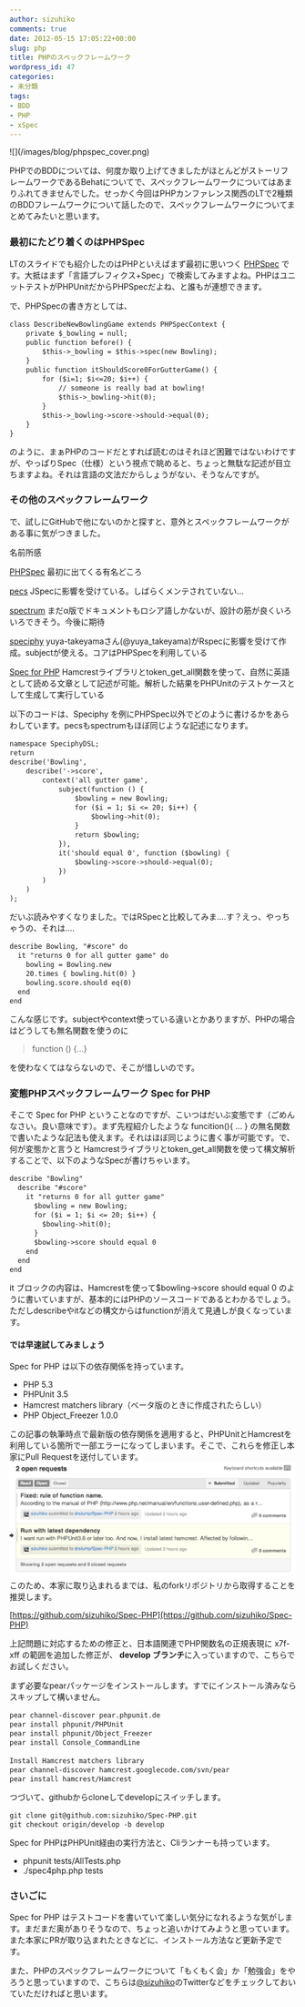 ```yaml
---
author: sizuhiko
comments: true
date: 2012-05-15 17:05:22+00:00
slug: php
title: PHPのスペックフレームワーク
wordpress_id: 47
categories:
- 未分類
tags:
- BDD
- PHP
- xSpec
---
```


<!-- more -->![](/images/blog/phpspec_cover.png) 
  

PHPでのBDDについては、何度か取り上げてきましたがほとんどがストーリフレームワークであるBehatについてで、スペックフレームワークについてはあまりふれてきませんでした。せっかく今回はPHPカンファレンス関西のLTで2種類のBDDフレームワークについて話したので、スペックフレームワークについてまとめてみたいと思います。  

  



### 最初にたどり着くのはPHPSpec


  

LTのスライドでも紹介したのはPHPといえばまず最初に思いつく [PHPSpec](http://www.phpspec.net/) です。大抵はまず「言語プレフィクス+Spec」で検索してみますよね。PHPはユニットテストがPHPUnitだからPHPSpecだよね、と誰もが連想できます。  

で、PHPSpecの書き方としては、

    
    
    class DescribeNewBowlingGame extends PHPSpecContext {  
        private $_bowling = null;  
        public function before() {  
            $this->_bowling = $this->spec(new Bowling);  
        }  
        public function itShouldScore0ForGutterGame() {  
            for ($i=1; $i<=20; $i++) {  
                // someone is really bad at bowling!  
                $this->_bowling->hit(0);  
            }  
            $this->_bowling->score->should->equal(0);  
        }  
    }  
    


のように、まぁPHPのコードだとすれば読むのはそれほど困難ではないわけですが、やっぱりSpec（仕様）という視点で眺めると、ちょっと無駄な記述が目立ちますよね。それは言語の文法だからしょうがない、そうなんですが。  

  



### その他のスペックフレームワーク


  

で、試しにGitHubで他にないのかと探すと、意外とスペックフレームワークがある事に気がつきました。  






名前所感


[PHPSpec](http://www.phpspec.net/)
最初に出てくる有名どころ



[pecs](https://github.com/noonat/pecs)
JSpecに影響を受けている。しばらくメンテされていない...



[spectrum](https://github.com/mkharitonov/spectrum)
まだα版でドキュメントもロシア語しかないが、設計の筋が良くいろいろできそう。今後に期待



[speciphy](https://github.com/speciphy/speciphy)
yuya-takeyamaさん(@yuya_takeyama)がRspecに影響を受けて作成。subjectが使える。コアはPHPSpecを利用している



[Spec for PHP](https://github.com/drslump/Spec-PHP)
Hamcrestライブラリとtoken_get_all関数を使って、自然に英語として読める文章として記述が可能。解析した結果をPHPUnitのテストケースとして生成して実行している


  

以下のコードは、Speciphy を例にPHPSpec以外でどのように書けるかをあらわしています。pecsもspectrumもほぼ同じような記述になります。

    
    
    namespace SpeciphyDSL;
    return
    describe('Bowling',
        describe('->score',
            context('all gutter game',
                subject(function () {
                    $bowling = new Bowling;
                    for ($i = 1; $i <= 20; $i++) {
                        $bowling->hit(0);
                    }
                    return $bowling;
                }),
                it('should equal 0', function ($bowling) {
                    $bowling->score->should->equal(0);
                })
            )
        )
    );
    



  

だいぶ読みやすくなりました。ではRSpecと比較してみま....す？えっ、やっちゃうの、それは....

    
    
    describe Bowling, "#score" do
      it "returns 0 for all gutter game" do
        bowling = Bowling.new
        20.times { bowling.hit(0) }
        bowling.score.should eq(0)
      end
    end
    


こんな感じです。subjectやcontext使っている違いとかありますが、PHPの場合はどうしても無名関数を使うのに 

> function () {...}

を使わなくてはならないので、そこが惜しいのです。  

  



### 変態PHPスペックフレームワーク Spec for PHP


  

そこで Spec for PHP ということなのですが、こいつはだいぶ変態です（ごめんなさい。良い意味です）。まず先程紹介したような funcition(){ ... } の無名関数で書いたような記法も使えます。それはほぼ同じように書く事が可能です。で、何が変態かと言うと Hamcrestライブラリとtoken_get_all関数を使って構文解析することで、以下のようなSpecが書けちゃいます。

    
    
    describe "Bowling"
      describe "#score"
        it "returns 0 for all gutter game"
          $bowling = new Bowling;
          for ($i = 1; $i <= 20; $i++) {
            $bowling->hit(0);
          }
          $bowling->score should equal 0
        end
      end
    end
    


  

it ブロックの内容は、Hamcrestを使って$bowling->score should equal 0 のように書いていますが、基本的にはPHPのソースコードであるとわかるでしょう。ただしdescribeやitなどの構文からはfunctionが消えて見通しが良くなっています。  

  



#### では早速試してみましょう


  

Spec for PHP は以下の依存関係を持っています。


  * PHP 5.3
  * PHPUnit 3.5
  * Hamcrest matchers library（ベータ版のときに作成されたらしい）
  * PHP Object_Freezer 1.0.0

この記事の執筆時点で最新版の依存関係を適用すると、PHPUnitとHamcrestを利用している箇所で一部エラーになってしまいます。そこで、これらを修正し本家にPull Requestを送付しています。  
![](/images/blog/spec4php_pr.png) 
このため、本家に取り込まれるまでは、私のforkリポジトリから取得することを推奨します。  

[https://github.com/sizuhiko/Spec-PHP](https://github.com/sizuhiko/Spec-PHP)  

上記問題に対応するための修正と、日本語関連でPHP関数名の正規表現に x7f-xff の範囲を追加した修正が、 **develop ブランチ**に入っていますので、こちらでお試しください。  

まず必要なpearパッケージをインストールします。すでにインストール済みならスキップして構いません。

    
    
    pear channel-discover pear.phpunit.de
    pear install phpunit/PHPUnit
    pear install phpunit/Object_Freezer
    pear install Console_CommandLine
    
    Install Hamcrest matchers library
    pear channel-discover hamcrest.googlecode.com/svn/pear
    pear install hamcrest/Hamcrest
    


  

つづいて、githubからcloneしてdevelopにスイッチします。

    
    
    git clone git@github.com:sizuhiko/Spec-PHP.git
    git checkout origin/develop -b develop
    


  

Spec for PHPはPHPUnit経由の実行方法と、Cliランナーも持っています。


  * phpunit tests/AllTests.php
  * ./spec4php.php tests

  



### さいごに


Spec for PHP はテストコードを書いていて楽しい気分になれるような気がします。まだまだ奥がありそうなので、ちょっと追いかけてみようと思っています。また本家にPRが取り込まれたときなどに、インストール方法など更新予定です。  

  

また、PHPのスペックフレームワークについて「もくもく会」か「勉強会」をやろうと思っていますので、こちらは[@sizuhiko](http://twitter.com/sizuhiko)のTwitterなどをチェックしておいていただければと思います。
